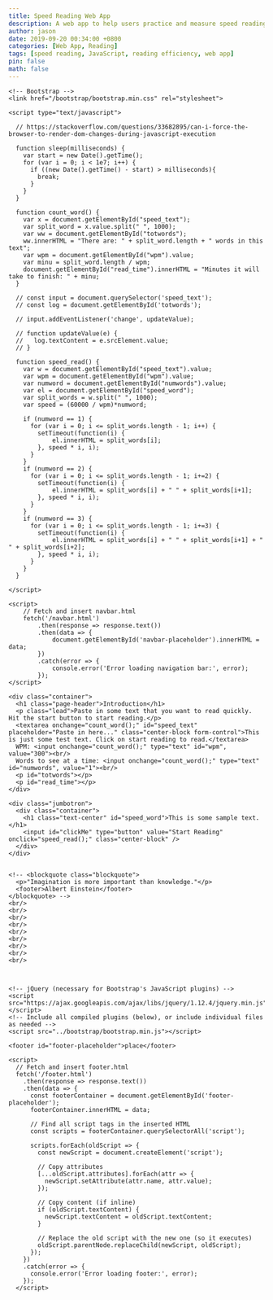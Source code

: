 ```yaml
---
title: Speed Reading Web App
description: A web app to help users practice and measure speed reading, featuring word count, reading time estimation, and interactive JavaScript tools.
author: jason
date: 2019-09-20 00:34:00 +0800
categories: [Web App, Reading]
tags: [speed reading, JavaScript, reading efficiency, web app]
pin: false
math: false
---
```


<!DOCTYPE html>
<html lang="en">
  <head>
    <meta charset="utf-8">
    <meta http-equiv="X-UA-Compatible" content="IE=edge">
    <meta name="viewport" content="width=device-width, initial-scale=1">
    <title>Speed Reading</title>

    <!-- Bootstrap -->
    <link href="/bootstrap/bootstrap.min.css" rel="stylesheet">

    <script type="text/javascript">

      // https://stackoverflow.com/questions/33682895/can-i-force-the-browser-to-render-dom-changes-during-javascript-execution

      function sleep(milliseconds) {
        var start = new Date().getTime();
        for (var i = 0; i < 1e7; i++) {
          if ((new Date().getTime() - start) > milliseconds){
            break;
          }
        }
      }

      function count_word() {
        var x = document.getElementById("speed_text");
        var split_word = x.value.split(" ", 1000);
        var ww = document.getElementById("totwords");
        ww.innerHTML = "There are: " + split_word.length + " words in this text";
        var wpm = document.getElementById("wpm").value;
        var minu = split_word.length / wpm; 
        document.getElementById("read_time").innerHTML = "Minutes it will take to finish: " + minu;
      }

      // const input = document.querySelector('speed_text');
      // const log = document.getElementById('totwords');

      // input.addEventListener('change', updateValue);

      // function updateValue(e) {
      //   log.textContent = e.srcElement.value;
      // }

      function speed_read() {
        var w = document.getElementById("speed_text").value;
        var wpm = document.getElementById("wpm").value;
        var numword = document.getElementById("numwords").value;
        var el = document.getElementById("speed_word");
        var split_words = w.split(" ", 1000);
        var speed = (60000 / wpm)*numword;

        if (numword == 1) {
          for (var i = 0; i <= split_words.length - 1; i++) {
            setTimeout(function(i) {
                el.innerHTML = split_words[i];
            }, speed * i, i);
          }
        }
        if (numword == 2) {
          for (var i = 0; i <= split_words.length - 1; i+=2) {
            setTimeout(function(i) {
                el.innerHTML = split_words[i] + " " + split_words[i+1];
            }, speed * i, i);
          }
        }
        if (numword == 3) {
          for (var i = 0; i <= split_words.length - 1; i+=3) {
            setTimeout(function(i) {
                el.innerHTML = split_words[i] + " " + split_words[i+1] + " " + split_words[i+2];
            }, speed * i, i);
          }
        }
      }

    </script>

  </head>
  <body>
    <div id="navbar-placeholder"></div>

    <script>
        // Fetch and insert navbar.html
        fetch('/navbar.html')
            .then(response => response.text())
            .then(data => {
                document.getElementById('navbar-placeholder').innerHTML = data;
            })
            .catch(error => {
                console.error('Error loading navigation bar:', error);
            });
    </script>

    <div class="container">
      <h1 class="page-header">Introduction</h1>
      <p class="lead">Paste in some text that you want to read quickly. Hit the start button to start reading.</p>
      <textarea onchange="count_word();" id="speed_text" placeholder="Paste in here..." class="center-block form-control">This is just some test text. Click on start reading to read.</textarea>
      WPM: <input onchange="count_word();" type="text" id="wpm", value="300"><br/>
      Words to see at a time: <input onchange="count_word();" type="text" id="numwords", value="1"><br/>
      <p id="totwords"></p>
      <p id="read_time"></p>
    </div>

    <div class="jumbotron">
      <div class="container">
        <h1 class="text-center" id="speed_word">This is some sample text.</h1>
        <input id="clickMe" type="button" value="Start Reading" onclick="speed_read();" class="center-block" />
      </div>
    </div>


    <!-- <blockquote class="blockquote">
      <p>"Imagination is more important than knowledge."</p>
      <footer>Albert Einstein</footer>
    </blockquote> -->
    <br/>
    <br/>
    <br/>
    <br/>
    <br/>
    <br/>
    <br/>
    <br/>
    <br/>



    <!-- jQuery (necessary for Bootstrap's JavaScript plugins) -->
    <script src="https://ajax.googleapis.com/ajax/libs/jquery/1.12.4/jquery.min.js"></script>
    <!-- Include all compiled plugins (below), or include individual files as needed -->
    <script src="../bootstrap/bootstrap.min.js"></script>

    <footer id="footer-placeholder">place</footer>

    <script>
      // Fetch and insert footer.html
      fetch('/footer.html')
        .then(response => response.text())
        .then(data => {
          const footerContainer = document.getElementById('footer-placeholder');
          footerContainer.innerHTML = data;
      
          // Find all script tags in the inserted HTML
          const scripts = footerContainer.querySelectorAll('script');
      
          scripts.forEach(oldScript => {
            const newScript = document.createElement('script');
      
            // Copy attributes
            [...oldScript.attributes].forEach(attr => {
              newScript.setAttribute(attr.name, attr.value);
            });
      
            // Copy content (if inline)
            if (oldScript.textContent) {
              newScript.textContent = oldScript.textContent;
            }
      
            // Replace the old script with the new one (so it executes)
            oldScript.parentNode.replaceChild(newScript, oldScript);
          });
        })
        .catch(error => {
          console.error('Error loading footer:', error);
        });
      </script>
  </body>
</html>